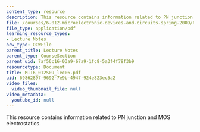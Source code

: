 ```yaml
---
content_type: resource
description: This resource contains information related to PN junction and MOS electrostatics.
file: /courses/6-012-microelectronic-devices-and-circuits-spring-2009/6986289796927e9b4947924e823ec5a2_MIT6_012S09_lec06.pdf
file_type: application/pdf
learning_resource_types:
- Lecture Notes
ocw_type: OCWFile
parent_title: Lecture Notes
parent_type: CourseSection
parent_uid: 7af56c16-03a9-67a9-1fc8-5a3f4f78f3b9
resourcetype: Document
title: MIT6_012S09_lec06.pdf
uid: 69862897-9692-7e9b-4947-924e823ec5a2
video_files:
  video_thumbnail_file: null
video_metadata:
  youtube_id: null
---
```

This resource contains information related to PN junction and MOS electrostatics.

